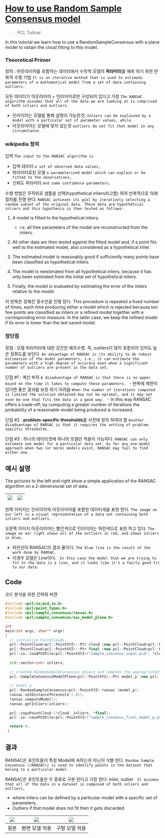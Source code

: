 # [How to use Random Sample Consensus model](http://pointclouds.org/documentation/tutorials/random_sample_consensus.php#random-sample-consensus)


> PCL Tutirial 


In this tutorial we learn how to use a RandomSampleConsensus with a plane model to obtain the cloud fitting to this model.

### Theoretical Primer

정의 : 아웃라이어를 포함하는 데이터에서 수학적 모델의 **파라미터**를 예측 하기 위한 반복적 수행 기법 `It is an iterative method that is used to estimate parameters of a mathematical model from a set of data containing outliers. `

모든 데이터가 아웃라이어 + 인라이어로만 구성되어 있다고 가정 ` The RANSAC algorithm assumes that all of the data we are looking at is comprised of both inliers and outliers. `
-  인라이어는 모델을 통해 설명이 가능한것, `Inliers can be explained by a model with a particular set of parameter values, while `
-  아웃라이어는 모델에 맞지 않는것 `outliers do not fit that model in any circumstance. `

### wikipedia 정의 


입력 `The input to the RANSAC algorithm is `
- 입력 데이터 `a set of observed data values, `
- 파라미터로된 모델 `a parameterized model which can explain or be fitted to the observations, `
- 신뢰도 파라미터 `and some confidence parameters.`

수행 방법은 무작위로 샘플을 선택(hypothetical inliers라고함) 하여 반복적으로 아래 절차를 진행 한다. `RANSAC achieves its goal by iteratively selecting a random subset of the original data. These data are hypothetical inliers and this hypothesis is then tested as follows:`

1. A model is fitted to the hypothetical inliers, 
	- i.e. all free parameters of the model are reconstructed from the inliers.

2. All other data are then tested against the fitted model and, if a point fits well to the estimated model, also considered as a hypothetical inlier.

3. The estimated model is reasonably good if sufficiently many points have been classified as hypothetical inliers.

4. The model is reestimated from all hypothetical inliers, because it has only been estimated from the initial set of hypothetical inliers.

5.  Finally, the model is evaluated by estimating the error of the inliers relative to the model.

이 반복은 정해진 횟수만큼 진행 된다. This procedure is repeated a fixed number of times, each time producing either a model which is rejected because too few points are classified as inliers or a refined model together with a corresponding error measure. In the latter case, we keep the refined model if its error is lower than the last saved model.

### 장단점 

장점 : 모델 파라미터에 대한 강건한 예측수행. 즉, outliers이 많이 포함되어 있어도 높은 정확도를 보인다. ` An advantage of RANSAC is its ability to do robust estimation of the model parameters, i.e., it can estimate the parameters with a high degree of accuracy even when a significant number of outliers are present in the data set. `

단점 #1 : 계산 부하 `A disadvantage of RANSAC is that there is no upper bound on the time it takes to compute these parameters. `
	- 반복에 제한이 있다면 좋은 결과를 보장 하기 어려움 `When the number of iterations computed is limited the solution obtained may not be optimal, and it may not even be one that fits the data in a good way. `
	- In this way RANSAC offers a trade-off; by computing a greater number of iterations the probability of a reasonable model being produced is increased. 

단점 #2 : **problem-specific thresholds**를 사전에 정의 하여야 함 `Another disadvantage of RANSAC is that it requires the setting of problem-specific thresholds.`

단점 #3 : 하나의 데이터셋에 하나의 모델만 적용이 가능하다. `RANSAC can only estimate one model for a particular data set. As for any one-model approach when two (or more) models exist, RANSAC may fail to find either one.`



## 예시 설명 
The pictures to the left and right show a simple application of the RANSAC algorithm on a 2-dimensional set of data. 



|![](http://pointclouds.org/documentation/tutorials/_images/random_sample_example1.png)|![](http://pointclouds.org/documentation/tutorials/_images/random_sample_example2.png)|
|-|-|

왼쪽 이미지는 인라이어와 아웃라이어를 포함한 데이터세을 표현 한다. `The image on our left is a visual representation of a data set containing both inliers and outliers. `

오른쪽 이미지 아웃라이어는 빨간색으로 인라이어는 파란색으로 표현 하고 있다. `The image on our right shows all of the outliers in red, and shows inliers in blue. `
- 파란선이 RANSAC의 결과 물이다. `The blue line is the result of the work done by RANSAC.`
- 이경우 모델은 Line이다. ` In this case the model that we are trying to fit to the data is a line, and it looks like it’s a fairly good fit to our data.`

## Code 

코드 분석을 위한 간략화 버젼 

```cpp
#include <pcl/io/pcd_io.h>
#include <pcl/point_types.h>
#include <pcl/sample_consensus/ransac.h>
#include <pcl/sample_consensus/sac_model_plane.h>

int
main(int argc, char** argv)
{
  // initialize PointClouds
  pcl::PointCloud<pcl::PointXYZ>::Ptr cloud (new pcl::PointCloud<pcl::PointXYZ>);
  pcl::PointCloud<pcl::PointXYZ>::Ptr final (new pcl::PointCloud<pcl::PointXYZ>);
  pcl::io::loadPCDFile<pcl::PointXYZ>("sample_consenus_input.pcd", *cloud);
  
  std::vector<int> inliers;
  
  // created RandomSampleConsensus object and compute the appropriated model
  pcl::SampleConsensusModelPlane<pcl::PointXYZ>::Ptr model_p (new pcl::SampleConsensusModelPlane<pcl::PointXYZ> (cloud));  
  
  // model_p
  pcl::RandomSampleConsensus<pcl::PointXYZ> ransac (model_p);
  ransac.setDistanceThreshold (.01);
  ransac.computeModel();
  ransac.getInliers(inliers);
	
  pcl::copyPointCloud (*cloud, inliers, *final);
  pcl::io::savePCDFile<pcl::PointXYZ>("sample_consenus_final_model_p.pcd", *final);

  return 0;
 }

```

## 결과 

RANSAC은 포인트들이 특정 Model에 속하는지 아닌지 식별 한다. `Random Sample Consensus \(RANSAC\) is used to identify points in the dataset that belong to a particular model.`

RANSAC은 포인트들은 두 종류로 구분 된다고 가정 한다: inlier, outlier ` It assumes that all of the data in a dataset is composed of both inliers and outliers,`
- where inliers can be defined by a particular model with a specific set of parameters, 
- Outliers if that model does not fit then it gets discarded.





|![](http://pointclouds.org/documentation/tutorials/_images/ransac_outliers_plane.png)|![](http://pointclouds.org/documentation/tutorials/_images/ransac_inliers_plane.png)|![](http://pointclouds.org/documentation/tutorials/_images/ransac_inliers_sphere.png)|
|-|-|-|
|원본|평면 모델 적용|구형 모델 적용|



